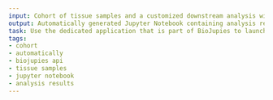 ```yaml
---
input: Cohort of tissue samples and a customized downstream analysis with the BioJupies API
output: Automatically generated Jupyter Notebook containing analysis results
task: Use the dedicated application that is part of BioJupies to launch a notebook generation job from BioJupies
tags:
- cohort
- automatically
- biojupies api
- tissue samples
- jupyter notebook
- analysis results
---
```

